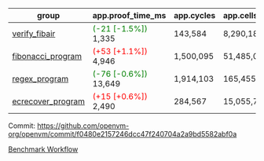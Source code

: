 | group | app.proof_time_ms | app.cycles | app.cells_used | leaf.proof_time_ms | leaf.cycles | leaf.cells_used |
| -- | -- | -- | -- | -- | -- | -- |
| [verify_fibair](https://github.com/openvm-org/openvm/blob/benchmark-results/benchmarks-pr/1371/verify_fibair-f0480e2157246dcc47f240704a2a9bd5582abf0a.md) |<span style='color: green'>(-21 [-1.5%])</span> 1,335 |  143,584 |  8,290,183 |- | - | - |
| [fibonacci_program](https://github.com/openvm-org/openvm/blob/benchmark-results/benchmarks-pr/1371/fibonacci-f0480e2157246dcc47f240704a2a9bd5582abf0a.md) |<span style='color: red'>(+53 [+1.1%])</span> 4,946 |  1,500,095 |  51,485,080 |<span style='color: green'>(-67 [-1.8%])</span> 3,713 |  615,389 |  33,541,357 |
| [regex_program](https://github.com/openvm-org/openvm/blob/benchmark-results/benchmarks-pr/1371/regex-f0480e2157246dcc47f240704a2a9bd5582abf0a.md) |<span style='color: green'>(-76 [-0.6%])</span> 13,649 |  1,914,103 |  165,455,373 |<span style='color: green'>(-594 [-3.7%])</span> 15,481 |  2,056,289 |  154,573,177 |
| [ecrecover_program](https://github.com/openvm-org/openvm/blob/benchmark-results/benchmarks-pr/1371/ecrecover-f0480e2157246dcc47f240704a2a9bd5582abf0a.md) |<span style='color: red'>(+15 [+0.6%])</span> 2,490 |  284,567 |  15,055,723 |<span style='color: green'>(-407 [-3.6%])</span> 10,892 |  1,604,034 |  117,321,126 |


Commit: https://github.com/openvm-org/openvm/commit/f0480e2157246dcc47f240704a2a9bd5582abf0a

[Benchmark Workflow](https://github.com/openvm-org/openvm/actions/runs/13349070389)
